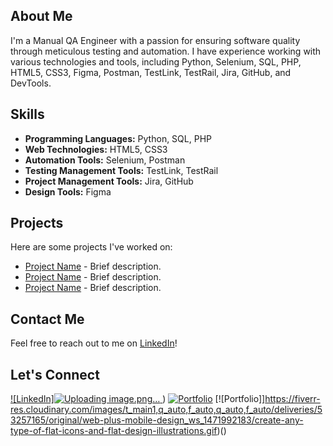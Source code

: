 ## About Me
I'm a Manual QA Engineer with a passion for ensuring software quality through meticulous testing and automation. I have experience working with various technologies and tools, including Python, Selenium, SQL, PHP, HTML5, CSS3, Figma, Postman, TestLink, TestRail, Jira, GitHub, and DevTools.

## Skills
- **Programming Languages:** Python, SQL, PHP
- **Web Technologies:** HTML5, CSS3
- **Automation Tools:** Selenium, Postman
- **Testing Management Tools:** TestLink, TestRail
- **Project Management Tools:** Jira, GitHub
- **Design Tools:** Figma

## Projects
Here are some projects I've worked on:
- [Project Name](link-to-project) - Brief description.
- [Project Name](link-to-project) - Brief description.
- [Project Name](link-to-project) - Brief description.

## Contact Me
Feel free to reach out to me on [LinkedIn](link-to-linkedin-profile)!

## Let's Connect
[![LinkedIn]![Uploading image.png…]()
](https://www.linkedin.com/in/maxym-podolyak-a8a531187/))
[![Portfolio](https://media0.giphy.com/media/fwmjvrjSLGO7CaBupN/giphy.gif?cid=790b7611k35pijaw5w7tfnk9vatc248d8rwrwoanqv1ez6yc&ep=v1_gifs_search&rid=giphy.gif&ct=g)](https://drive.google.com/file/d/1cKi-IG6LGMshCoXMTv8vo-6ddPL7pfmJ/view?usp=sharing)
[![Portfolio]]https://fiverr-res.cloudinary.com/images/t_main1,q_auto,f_auto,q_auto,f_auto/deliveries/53257165/original/web-plus-mobile-design_ws_1471992183/create-any-type-of-flat-icons-and-flat-design-illustrations.gif)()

